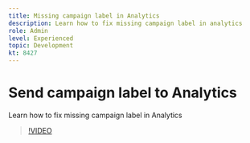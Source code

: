 ```yaml
---
title: Missing campaign label in Analytics
description: Learn how to fix missing campaign label in analytics
role: Admin
level: Experienced 
topic: Development
kt: 8427
---
```


# Send campaign label to Analytics

Learn how to fix missing campaign label in Analytics
>[!VIDEO](https://video.tv.adobe.com/v/335983?quality=12)
